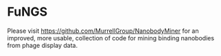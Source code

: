 # FuNGS
Please visit https://github.com/MurrellGroup/NanobodyMiner for an improved, more usable, collection of code for mining binding nanobodies from phage display data.

